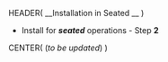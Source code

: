 HEADER( __Installation in Seated __ )

- Install for *__seated__* operations - Step __2__

CENTER( (*to be updated*) )